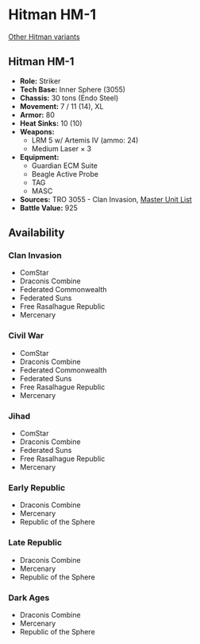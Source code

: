 # Hitman HM-1

[Other Hitman variants](../hitman.md)

## Hitman HM-1
- **Role:** Striker
- **Tech Base:** Inner Sphere (3055)
- **Chassis:** 30 tons (Endo Steel)
- **Movement:** 7 / 11 (14), XL
- **Armor:** 80
- **Heat Sinks:** 10 (10)
- **Weapons:**
  - LRM 5 w/ Artemis IV (ammo: 24)
  - Medium Laser × 3
- **Equipment:**
  - Guardian ECM Suite
  - Beagle Active Probe
  - TAG
  - MASC
- **Sources:** TRO 3055 - Clan Invasion, [Master Unit List](http://masterunitlist.info/Unit/Details/1533/hitman-hm-1)
- **Battle Value:** 925

## Availability

### Clan Invasion
- ComStar
- Draconis Combine
- Federated Commonwealth
- Federated Suns
- Free Rasalhague Republic
- Mercenary

### Civil War
- ComStar
- Draconis Combine
- Federated Commonwealth
- Federated Suns
- Free Rasalhague Republic
- Mercenary

### Jihad
- ComStar
- Draconis Combine
- Federated Suns
- Free Rasalhague Republic
- Mercenary

### Early Republic
- Draconis Combine
- Mercenary
- Republic of the Sphere

### Late Republic
- Draconis Combine
- Mercenary
- Republic of the Sphere

### Dark Ages
- Draconis Combine
- Mercenary
- Republic of the Sphere

